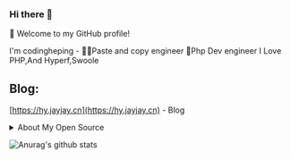 ### Hi there 👋

<!--
**komorebi-php/komorebi-php** is a ✨ _special_ ✨ repository because its `README.md` (this file) appears on your GitHub profile.

Here are some ideas to get you started:

- 🔭 I’m currently working on ...
- 🌱 I’m currently learning ...
- 👯 I’m looking to collaborate on ...
- 🤔 I’m looking for help with ...
- 💬 Ask me about ...
- 📫 How to reach me: ...
- 😄 Pronouns: ...
- ⚡ Fun fact: ...
-->

🎉 Welcome to my GitHub profile!

I'm codingheping - 👨‍💻‍Paste and copy engineer 🐳Php Dev engineer I Love PHP,And Hyperf,Swoole

## Blog:
[https://hy.jayjay.cn](https://hy.jayjay.cn) - Blog

<details>
<summary>About My Open Source </summary>
  
  ## My main projects:
  
- [socket-io](https://github.com/Hyperf-Glory/socket-io) - Socket IO.

- [hyperf-chat](https://github.com/codingheping/hyperf-chat) - Hyperf Chat.

- [hyperf-code-interpretation](https://github.com/swooleo/hyperf-code-interpretation) - 🐳  Hyperf framework source code reading.

</details>  

![Anurag's github stats](https://github-readme-stats.vercel.app/api/?username=codingheping&show_icons=true&title_color=fff&icon_color=79ff97&text_color=9f9f9f&bg_color=151515)

